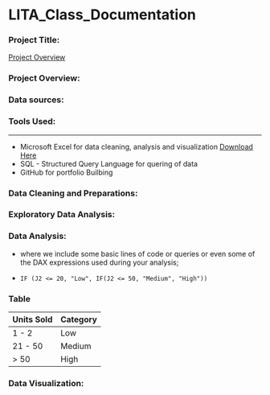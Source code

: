 # LITA_Class_Documentation

### Project Title: 

[Project Overview](#project-overview)


### Project Overview:

### Data sources:

### Tools Used:
----
- Microsoft Excel for data cleaning, analysis and visualization [Download Here](https://microsoft.com)
- SQL - Structured Query Language for quering of data
- GitHub for portfolio Builbing

### Data Cleaning and Preparations:

### Exploratory Data Analysis:

### Data Analysis:
- where we include some basic lines of code or queries or even some of the DAX expressions used during your analysis;
-  ```Microsoft Excel
   IF (J2 <= 20, "Low", IF(J2 <= 50, "Medium", "High"))
   ```
### Table

   |Units Sold|Category|
   |----------|--------|
   |1 - 2|Low|
   |21 - 50|Medium|
   |> 50|High|


### Data Visualization:
    
   
